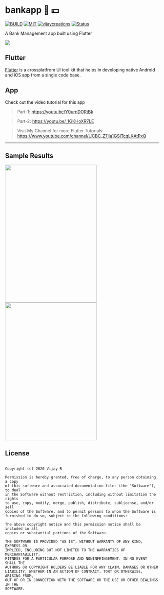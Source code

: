 # bankapp 🏦 💴 

[![BUILD](https://img.shields.io/badge/Build-OK-<COLOR>.svg)](https://github.com/vijayinyoutube/bankapp)  [![MIT](https://img.shields.io/badge/License-MIT-blue.svg)](https://github.com/vijayinyoutube/bankapp) [![vijaycreations](https://img.shields.io/website-up-vijaycreations-green-red/http/cv.lbesson.qc.to.svg)](https://www.youtube.com/channel/UCBC_Z7jla1GSITcqLKAtPxQ) [![Status](https://img.shields.io/badge/Status-Beginner-<COLOR>.svg)](https://github.com/vijayinyoutube/bankapp)

A Bank Management app built using Flutter

<img src="https://user-images.githubusercontent.com/58719230/92560818-a3783d00-f290-11ea-9da1-59f92efa1361.png">

## Flutter
[Flutter](https://flutter.dev/) is a crossplatfrom UI tool kit that helps in developing native Android and iOS app from a single code base.

## App

Check out the video tutorial for this app

>Part-1: https://youtu.be/Y0urnDORtBk  

>Part-2: https://youtu.be/_1GKHoXR7LE  

> Visit My Channel for more Flutter Tutorials: https://www.youtube.com/channel/UCBC_Z7jla1GSITcqLKAtPxQ 

------------------

## Sample Results



<img src="https://user-images.githubusercontent.com/58719230/88457200-188ae100-cea2-11ea-86c4-e7db0808591d.png" width="300" height="450">   <img src="https://user-images.githubusercontent.com/58719230/88457199-16288700-cea2-11ea-8595-4af8d1582d9e.png" width="300" height="450">



## License
```

Copyright (c) 2020 Vijay R

Permission is hereby granted, free of charge, to any person obtaining a copy
of this software and associated documentation files (the "Software"), to deal
in the Software without restriction, including without limitation the rights
to use, copy, modify, merge, publish, distribute, sublicense, and/or sell
copies of the Software, and to permit persons to whom the Software is
furnished to do so, subject to the following conditions:

The above copyright notice and this permission notice shall be included in all
copies or substantial portions of the Software.

THE SOFTWARE IS PROVIDED "AS IS", WITHOUT WARRANTY OF ANY KIND, EXPRESS OR
IMPLIED, INCLUDING BUT NOT LIMITED TO THE WARRANTIES OF MERCHANTABILITY,
FITNESS FOR A PARTICULAR PURPOSE AND NONINFRINGEMENT. IN NO EVENT SHALL THE
AUTHORS OR COPYRIGHT HOLDERS BE LIABLE FOR ANY CLAIM, DAMAGES OR OTHER
LIABILITY, WHETHER IN AN ACTION OF CONTRACT, TORT OR OTHERWISE, ARISING FROM,
OUT OF OR IN CONNECTION WITH THE SOFTWARE OR THE USE OR OTHER DEALINGS IN THE
SOFTWARE.
```

